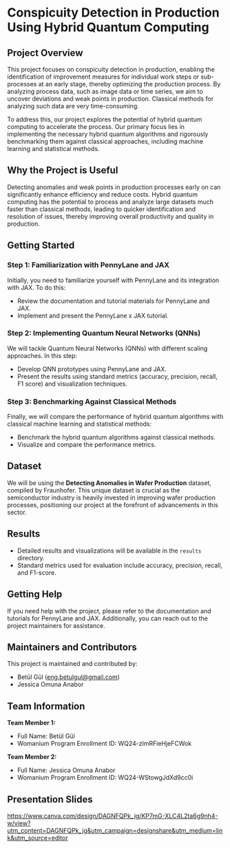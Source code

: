 # Conspicuity Detection in Production Using Hybrid Quantum Computing

## Project Overview

This project focuses on conspicuity detection in production, enabling the identification of improvement measures for individual work steps or sub-processes at an early stage, thereby optimizing the production process. By analyzing process data, such as image data or time series, we aim to uncover deviations and weak points in production. Classical methods for analyzing such data are very time-consuming.

To address this, our project explores the potential of hybrid quantum computing to accelerate the process. Our primary focus lies in implementing the necessary hybrid quantum algorithms and rigorously benchmarking them against classical approaches, including machine learning and statistical methods.

## Why the Project is Useful

Detecting anomalies and weak points in production processes early on can significantly enhance efficiency and reduce costs. Hybrid quantum computing has the potential to process and analyze large datasets much faster than classical methods, leading to quicker identification and resolution of issues, thereby improving overall productivity and quality in production.

## Getting Started

### Step 1: Familiarization with PennyLane and JAX

Initially, you need to familiarize yourself with PennyLane and its integration with JAX. To do this:

- Review the documentation and tutorial materials for PennyLane and JAX.
- Implement and present the PennyLane x JAX tutorial.

### Step 2: Implementing Quantum Neural Networks (QNNs)

We will tackle Quantum Neural Networks (QNNs) with different scaling approaches. In this step:

- Develop QNN prototypes using PennyLane and JAX.
- Present the results using standard metrics (accuracy, precision, recall, F1 score) and visualization techniques.

### Step 3: Benchmarking Against Classical Methods

Finally, we will compare the performance of hybrid quantum algorithms with classical machine learning and statistical methods:

- Benchmark the hybrid quantum algorithms against classical methods.
- Visualize and compare the performance metrics.

## Dataset

We will be using the **Detecting Anomalies in Wafer Production** dataset, compiled by Fraunhofer. This unique dataset is crucial as the semiconductor industry is heavily invested in improving wafer production processes, positioning our project at the forefront of advancements in this sector.

## Results

- Detailed results and visualizations will be available in the `results` directory.
- Standard metrics used for evaluation include accuracy, precision, recall, and F1-score.

## Getting Help

If you need help with the project, please refer to the documentation and tutorials for PennyLane and JAX. Additionally, you can reach out to the project maintainers for assistance.

## Maintainers and Contributors

This project is maintained and contributed by:

- Betül Gül (eng.betulgul@gmail.com)
- Jessica Omuna Anabor 
## Team Information

**Team Member 1:**
- Full Name: Betül Gül
- Womanium Program Enrollment ID: WQ24-zlmRFieHjeFCWok

**Team Member 2:**
- Full Name: Jessica Omuna Anabor 
- Womanium Program Enrollment ID: WQ24-WStowgJdXd9cc0i

## Presentation Slides
https://www.canva.com/design/DAGNFQPk_jg/KP7mG-XLC4L2ta6g9nh4-w/view?utm_content=DAGNFQPk_jg&utm_campaign=designshare&utm_medium=link&utm_source=editor
